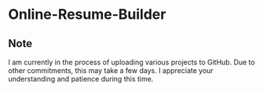# Online-Resume-Builder

## Note
I am currently in the process of uploading various projects to GitHub. Due to other commitments, this may take a few days. I appreciate your understanding and patience during this time. 
